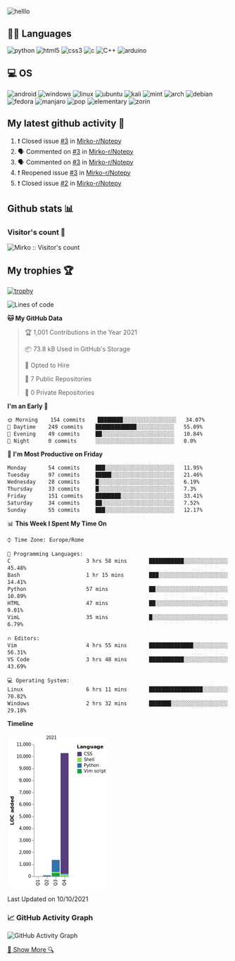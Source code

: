 #

![helllo](https://readme-typing-svg.herokuapp.com/?lines=Hello,+There!+👋;I'm+Mirko+Rovere&center=true&size=30)

## 👩‍💻 Languages

![python](https://img.shields.io/badge/Python-3776AB?style=for-the-badge&logo=python&logoColor=white) ![html5](https://img.shields.io/badge/HTML5-E34F26?style=for-the-badge&logo=html5&logoColor=white) ![css3](https://img.shields.io/badge/CSS3-1572B6?style=for-the-badge&logo=css3&logoColor=white) ![c](https://img.shields.io/badge/C-00599C?style=for-the-badge&logo=c&logoColor=white) ![C++](https://img.shields.io/badge/C%2B%2B-00599C?style=for-the-badge&logo=c%2B%2B&logoColor=white) ![arduino](https://img.shields.io/badge/Arduino-00979D?style=for-the-badge&logo=Arduino&logoColor=white)

## 💻 OS

![android](https://img.shields.io/badge/Android-3DDC84?style=for-the-badge&logo=android&logoColor=white) ![windows](https://img.shields.io/badge/Windows-0078D6?style=for-the-badge&logo=windows&logoColor=white) ![linux](https://img.shields.io/badge/Linux-FCC624?style=for-the-badge&logo=linux&logoColor=black) ![ubuntu](https://img.shields.io/badge/Ubuntu-E95420?style=for-the-badge&logo=ubuntu&logoColor=white) ![kali](https://img.shields.io/badge/Kali_Linux-557C94?style=for-the-badge&logo=kali-linux&logoColor=white) ![mint](https://img.shields.io/badge/Linux_Mint-87CF3E?style=for-the-badge&logo=linux-mint&logoColor=white) ![arch](https://img.shields.io/badge/Arch_Linux-1793D1?style=for-the-badge&logo=arch-linux&logoColor=white) ![debian](https://img.shields.io/badge/Debian-A81D33?style=for-the-badge&logo=debian&logoColor=white) ![fedora](https://img.shields.io/badge/Fedora-294172?style=for-the-badge&logo=fedora&logoColor=white) ![manjaro](https://img.shields.io/badge/manjaro-35BF5C?style=for-the-badge&logo=manjaro&logoColor=white) ![pop](https://img.shields.io/badge/Pop!_OS-48B9C7?style=for-the-badge&logo=Pop!_OS&logoColor=white) ![elementary](https://img.shields.io/badge/Elementary%20OS-64BAFF?style=for-the-badge&logo=elementary&logoColor=white) ![zorin](https://img.shields.io/badge/Zorin%20OS-0CC1F3?style=for-the-badge&logo=zorin&logoColor=white)

## My latest github activity 🔔
<!--START_SECTION:activity-->
1. ❗️ Closed issue [#3](https://github.com/Mirko-r/Notepy/issues/3) in [Mirko-r/Notepy](https://github.com/Mirko-r/Notepy)
2. 🗣 Commented on [#3](https://github.com/Mirko-r/Notepy/issues/3) in [Mirko-r/Notepy](https://github.com/Mirko-r/Notepy)
3. 🗣 Commented on [#3](https://github.com/Mirko-r/Notepy/issues/3) in [Mirko-r/Notepy](https://github.com/Mirko-r/Notepy)
4. ❗️ Reopened issue [#3](https://github.com/Mirko-r/Notepy/issues/3) in [Mirko-r/Notepy](https://github.com/Mirko-r/Notepy)
5. ❗️ Closed issue [#2](https://github.com/Mirko-r/Notepy/issues/2) in [Mirko-r/Notepy](https://github.com/Mirko-r/Notepy)
<!--END_SECTION:activity-->

## Github stats 📊

### Visitor's count 👀

![Mirko :: Visitor's count](https://profile-counter.glitch.me/{Mirko-r}/count.svg)

## My trophies 🏆 

[![trophy](https://github-profile-trophy.vercel.app/?username=Mirko-r&theme=gitdimme&no-bg=true&no-frame=true)](https://github.com/ryo-ma/github-profile-trophy)

<!--START_SECTION:waka-->
![Lines of code](https://img.shields.io/badge/From%20Hello%20World%20I%27ve%20Written-11718%20lines%20of%20code-blue)

**🐱 My GitHub Data** 

> 🏆 1,001 Contributions in the Year 2021
 > 
> 📦 73.8 kB Used in GitHub's Storage 
 > 
> 💼 Opted to Hire
 > 
> 📜 7 Public Repositories 
 > 
> 🔑 0 Private Repositories  
 > 
**I'm an Early 🐤** 

```text
🌞 Morning    154 commits    ████████░░░░░░░░░░░░░░░░░   34.07% 
🌆 Daytime    249 commits    █████████████░░░░░░░░░░░░   55.09% 
🌃 Evening    49 commits     ██░░░░░░░░░░░░░░░░░░░░░░░   10.84% 
🌙 Night      0 commits      ░░░░░░░░░░░░░░░░░░░░░░░░░   0.0%

```
📅 **I'm Most Productive on Friday** 

```text
Monday       54 commits     ███░░░░░░░░░░░░░░░░░░░░░░   11.95% 
Tuesday      97 commits     █████░░░░░░░░░░░░░░░░░░░░   21.46% 
Wednesday    28 commits     █░░░░░░░░░░░░░░░░░░░░░░░░   6.19% 
Thursday     33 commits     █░░░░░░░░░░░░░░░░░░░░░░░░   7.3% 
Friday       151 commits    ████████░░░░░░░░░░░░░░░░░   33.41% 
Saturday     34 commits     ██░░░░░░░░░░░░░░░░░░░░░░░   7.52% 
Sunday       55 commits     ███░░░░░░░░░░░░░░░░░░░░░░   12.17%

```


📊 **This Week I Spent My Time On** 

```text
⌚︎ Time Zone: Europe/Rome

💬 Programming Languages: 
C                        3 hrs 58 mins       ███████████░░░░░░░░░░░░░░   45.48% 
Bash                     1 hr 15 mins        ███░░░░░░░░░░░░░░░░░░░░░░   14.41% 
Python                   57 mins             ██░░░░░░░░░░░░░░░░░░░░░░░   10.89% 
HTML                     47 mins             ██░░░░░░░░░░░░░░░░░░░░░░░   9.01% 
VimL                     35 mins             █░░░░░░░░░░░░░░░░░░░░░░░░   6.79%

🔥 Editors: 
Vim                      4 hrs 55 mins       ██████████████░░░░░░░░░░░   56.31% 
VS Code                  3 hrs 48 mins       ███████████░░░░░░░░░░░░░░   43.69%

💻 Operating System: 
Linux                    6 hrs 11 mins       █████████████████░░░░░░░░   70.82% 
Windows                  2 hrs 32 mins       ███████░░░░░░░░░░░░░░░░░░   29.18%

```

**Timeline**

![Chart not found](https://raw.githubusercontent.com/Mirko-r/Mirko-r/main/charts/bar_graph.png) 


 Last Updated on 10/10/2021
<!--END_SECTION:waka-->

### 📈 GitHub Activity Graph

 ![GitHub Activity Graph](https://activity-graph.herokuapp.com/graph?username=Mirko-r&theme=github)


[🔎 Show More 🔍](https://github.com/Mirko-r?tab="repositories")
